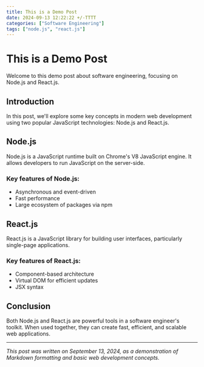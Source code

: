 ```yaml
---
title: This is a Demo Post 
date: 2024-09-13 12:22:22 +/-TTTT
categories: ["Software Engineering"]
tags: ["node.js", "react.js"]
---
```


# This is a Demo Post

Welcome to this demo post about software engineering, focusing on Node.js and React.js.

## Introduction

In this post, we'll explore some key concepts in modern web development using two popular JavaScript technologies: Node.js and React.js.

## Node.js

Node.js is a JavaScript runtime built on Chrome's V8 JavaScript engine. It allows developers to run JavaScript on the server-side.

### Key features of Node.js:
- Asynchronous and event-driven
- Fast performance
- Large ecosystem of packages via npm

## React.js

React.js is a JavaScript library for building user interfaces, particularly single-page applications.

### Key features of React.js:
- Component-based architecture
- Virtual DOM for efficient updates
- JSX syntax

## Conclusion

Both Node.js and React.js are powerful tools in a software engineer's toolkit. When used together, they can create fast, efficient, and scalable web applications.

---

*This post was written on September 13, 2024, as a demonstration of Markdown formatting and basic web development concepts.*
